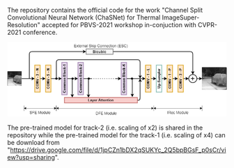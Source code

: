 The repository contains the official code for the work "Channel Split Convolutional Neural Network (ChaSNet) for Thermal ImageSuper-Resolution" accepted for PBVS-2021 workshop in-conjuction with CVPR-2021 conference.

![](Images/Network.png)

The pre-trained model for track-2 (i.e. scaling of x2) is shared in the repository while the pre-trained model for the track-1 (i.e. scaling of x4) can be download from "https://drive.google.com/file/d/1jpCZn1bDX2qSUKYc_2Q5bpBGsF_p0sCr/view?usp=sharing".
